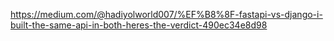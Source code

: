 

https://medium.com/@hadiyolworld007/%EF%B8%8F-fastapi-vs-django-i-built-the-same-api-in-both-heres-the-verdict-490ec34e8d98


